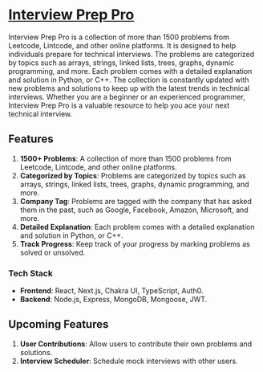 # [Interview Prep Pro](https://interview-prep-pro.vercel.app/)

Interview Prep Pro is a collection of more than 1500 problems from Leetcode, Lintcode, and other online platforms. It is
designed to help individuals prepare for technical interviews. The problems are categorized by topics such as arrays,
strings, linked lists, trees, graphs, dynamic programming, and more. Each problem comes with a detailed explanation and
solution in Python, or C++. The collection is constantly updated with new problems and solutions to keep up with
the latest trends in technical interviews. Whether you are a beginner or an experienced programmer, Interview Prep Pro
is a valuable resource to help you ace your next technical interview.

## Features

1. **1500+ Problems**: A collection of more than 1500 problems from Leetcode, Lintcode, and other online platforms.
2. **Categorized by Topics**: Problems are categorized by topics such as arrays, strings, linked lists, trees, graphs,
   dynamic programming, and more.
3. **Company Tag**: Problems are tagged with the company that has asked them in the past, such as Google, Facebook,
   Amazon, Microsoft, and more.
4. **Detailed Explanation**: Each problem comes with a detailed explanation and solution in Python, or C++.
5. **Track Progress**: Keep track of your progress by marking problems as solved or unsolved.

### Tech Stack

- **Frontend**: React, Next.js, Chakra UI, TypeScript, Auth0.
- **Backend**: Node.js, Express, MongoDB, Mongoose, JWT.

## Upcoming Features

1. **User Contributions**: Allow users to contribute their own problems and solutions.
2. **Interview Scheduler**: Schedule mock interviews with other users.
